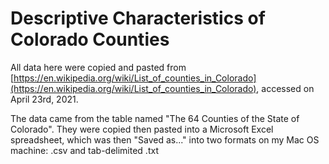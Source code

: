 # Descriptive Characteristics of Colorado Counties

All data here were copied and pasted from [https://en.wikipedia.org/wiki/List_of_counties_in_Colorado](https://en.wikipedia.org/wiki/List_of_counties_in_Colorado), accessed on April 23rd, 2021.

The data came from the table named "The 64 Counties of the State of Colorado".  They were copied then pasted into a Microsoft Excel spreadsheet, which was then "Saved as..." into two formats on my Mac OS machine: .csv and tab-delimited .txt


